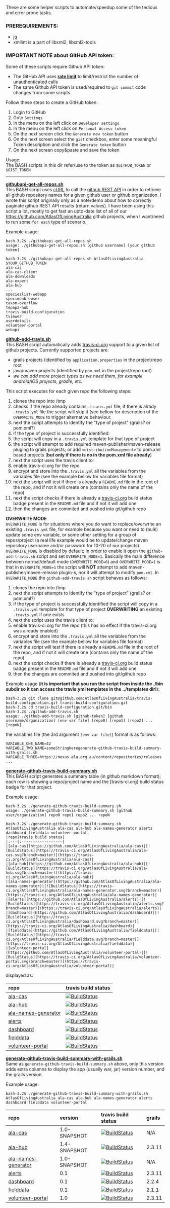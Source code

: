 These are some helper scripts to automate/speedup some of the tedious and error prone tasks.

### PREREQUIREMENTS:  
- [jq](https://stedolan.github.io/jq)
- xmllint is a part of libxml2, libxml2-tools

### IMPORTANT NOTE about GitHub API token:  
Some of these scripts require Github API token:
- The GitHub API uses **[rate limit](https://developer.github.com/v3/rate_limit/)** to limit/restrict the number of unauthenticated calls
- The same Github API token is used/required to `git commit` code changes from some scripts

Follow these steps to create a GitHub token:  
1. Login to GitHub
2. Goto `Settings`
3. In the menu on the left click on `Developer settings`
4. In the menu on the left click on `Personal Access token`
5. On the next screen click the `Generate new token` button
6. On the next screen select the `gist` checkbox, enter some meaningful Token description and click the `Generate token` button
7. On the next screen copy&paste and save the token

Usage:  
The BASH scripts in this dir refer/use to the token as `$GITHUB_TOKEN` or `$GIST_TOKEN`

---

**[githubapi-get-all-repos.sh](githubapi-get-all-repos.sh)**  
This BASH script uses [cURL](https://curl.haxx.se) to call the [github REST API](https://developer.github.com/v3) in order to retrieve all github repository names for a given github user or github organization. I wrote this script originally only as a note/demo about how to correctly paginate github REST API results (return values).
I have been using this script a lot, mostly to get fast an upto-date list of all of our https://github.com/AtlasOfLivingAustralia github projects, when I want/need to run some `for each` type of scenario. 

Example usage:
```
bash-3.2$ ./githubapi-get-all-repos.sh
usage: ./githubapi-get-all-repos.sh [github username] [your github token]
```
```
bash-3.2$ ./githubapi-get-all-repos.sh AtlasOfLivingAustralia $YOUR_GITHUB_TOKEN
ala-cas
ala-cas-client
ala-downloads
ala-expert
ala-hub
...
specieslist-webapp
specimenbrowser
taxon-overflow
tepapa-hub
travis-build-configuration
tviewer
userdetails
volunteer-portal
webapi
```

**[github-add-travis.sh](github-add-travis.sh)**  
This BASH script automatically adds [travis-ci.org](https://travis-ci.org) support to a given list of github projects. Currently supported projects are:
- grails projects (identified by `application.properties` in the project/repo root
- java/maven projects (identified by `pom.xml` in the project/repo root)
- *we can add more project types as we need them, for example android/iOS projects, gradle, etc.*

This script executes for each given repo the following steps:

1. clones the repo into /tmp
2. checks if the repo already contains `.travis.yml` file; if there is alrady `.travis.yml` file the script will skip it (see bellow for description of the `OVERWRITE_MODE` to trigger alternative behaviour.
3. next the script attempts to identify the "type of project" (grails? or pom.xml?)
4. if the type of project is successfully identified:
  1. the script will copy in a `.travis.yml` template for that type of project
  2. the script will attempt to add required maven-publisher/maven-release pluging to grails projects; or add `<distributionManagement>` to pom.xml based projects (**but only if there is no <distributionManagement> in the pom.xml file already**)
5. next the script uses the travis client to:
  1. enable travis-ci.org for the repo
  2. encrypt and store into the `.travis.yml` all the variables from the variables file (see the example bellow for variables file format)
6. next the script will test if there is already a `README.md` file in the root of the repo, and if not it will create one (contains only the name of the repo)
7. next the script checks if there is already a [travis-ci.org](https://travis-ci.org) build status badge present in the `README.md` file and if not it will add one
8. then the changes are commited and pushed into git/github repo

**OVERWRITE MODE**  
`OVERWRITE_MODE` is for situations where you do want to replace/overwrite an existing `.travis.yml` file, for example because you want or need to (bulk) update some env variable, or some other setting for a group of repos/project (a real life example would be to update/change maven repository username and/or password for 10-20 of our projects). 
`OVERWRITE_MODE` is disabled by default; In order to enable it open the `github-add-travis.sh` script and set `OVERWRITE_MODE=1`. Basically the main difference between normal/default mode (`OVERWRITE_MODE=0`) and `OVERWRITE_MODE=1` is that in `OVERWRITE_MODE=1` the script will **NOT** attempt to add maven-publisher/maven-release plugin-s, nor it will attempt to modify `pom.xml`.
In `OVERWRITE_MODE` the `github-add-travis.sh` script behaves as follows:

1. clones the repo into /tmp
2. next the script attempts to identify the "type of project" (grails? or pom.xml?)
3. if the type of project is successfully identified the script will copy in a `.travis.yml` template for that type of project **OVERWRITING** an existing `.travis.yml` if one exists
4. next the script uses the travis client to:
  1. enable travis-ci.org for the repo (this has no effect if the travis-ci.org was already enabled)
  2. encrypt and store into the `.travis.yml` all the variables from the variables file (see the example bellow for variables file format)
5. next the script will test if there is already a `README.md` file in the root of the repo, and if not it will create one (contains only the name of the repo)
6. next the script checks if there is already a [travis-ci.org](https://travis-ci.org) build status badge present in the `README.md` file and if not it will add one
7. then the changes are commited and pushed into git/github repo

Example usage (**it is important that you run the script from inside the ./bin subdir so it can access the travis.yml templates in the ../templates dir!**):
```
bash-3.2$ git clone git@github.com:AtlasOfLivingAustralia/travis-build-configuration.git travis-build-configuration.git
bash-3.2$ cd travis-build-configuration.git/bin
bash-3.2$ ./github-add-travis.sh
usage: ./github-add-travis.sh [github-token] [github username/organization] [env var file] [repo0] [repo1] [repo2] ... [repoN]
```
the variables file (the 3rd argument `[env var file]`) format is as follows:
```
VARIABLE_ONE_NAME=42
VARIABLE_TWO_NAME=someStringHeregenerate-github-travis-build-summary-with-grails.sh
VARIABLE_THREE=https://nexus.ala.org.au/content/repositories/releases
...
```

**[generate-github-travis-build-summary.sh](generate-github-travis-build-summary.sh)**  
This BASH script generates a summary table (in github markdown format); each row is showing a repo/project name and the [travis-ci.org] build status badge for that project.

Example usage:
```
bash-3.2$ ./generate-github-travis-build-summary.sh
usage: ./generate-github-travis-build-summary.sh [github user/organization] repo0 repo1 repo2 ... repoN
```
```
bash-3.2$ ./generate-github-travis-build-summary.sh AtlasOfLivingAustralia ala-cas ala-hub ala-names-generator alerts dashboard fielddata volunteer-portal
|repo|travis build status|
|:---|:------------------|
|[ala-cas](https://github.com/AtlasOfLivingAustralia/ala-cas)|[![BuildStatus](https://travis-ci.org/AtlasOfLivingAustralia/ala-cas.svg?branch=master)](https://travis-ci.org/AtlasOfLivingAustralia/ala-cas)|
|[ala-hub](https://github.com/AtlasOfLivingAustralia/ala-hub)|[![BuildStatus](https://travis-ci.org/AtlasOfLivingAustralia/ala-hub.svg?branch=master)](https://travis-ci.org/AtlasOfLivingAustralia/ala-hub)|
|[ala-names-generator](https://github.com/AtlasOfLivingAustralia/ala-names-generator)|[![BuildStatus](https://travis-ci.org/AtlasOfLivingAustralia/ala-names-generator.svg?branch=master)](https://travis-ci.org/AtlasOfLivingAustralia/ala-names-generator)|
|[alerts](https://github.com/AtlasOfLivingAustralia/alerts)|[![BuildStatus](https://travis-ci.org/AtlasOfLivingAustralia/alerts.svg?branch=master)](https://travis-ci.org/AtlasOfLivingAustralia/alerts)|
|[dashboard](https://github.com/AtlasOfLivingAustralia/dashboard)|[![BuildStatus](https://travis-ci.org/AtlasOfLivingAustralia/dashboard.svg?branch=master)](https://travis-ci.org/AtlasOfLivingAustralia/dashboard)|
|[fielddata](https://github.com/AtlasOfLivingAustralia/fielddata)|[![BuildStatus](https://travis-ci.org/AtlasOfLivingAustralia/fielddata.svg?branch=master)](https://travis-ci.org/AtlasOfLivingAustralia/fielddata)|
|[volunteer-portal](https://github.com/AtlasOfLivingAustralia/volunteer-portal)|[![BuildStatus](https://travis-ci.org/AtlasOfLivingAustralia/volunteer-portal.svg?branch=master)](https://travis-ci.org/AtlasOfLivingAustralia/volunteer-portal)|
```
displayed as:

|repo|travis build status|
|:---|:------------------|
|[ala-cas](https://github.com/AtlasOfLivingAustralia/ala-cas)|[![BuildStatus](https://travis-ci.org/AtlasOfLivingAustralia/ala-cas.svg?branch=master)](https://travis-ci.org/AtlasOfLivingAustralia/ala-cas)|
|[ala-hub](https://github.com/AtlasOfLivingAustralia/ala-hub)|[![BuildStatus](https://travis-ci.org/AtlasOfLivingAustralia/ala-hub.svg?branch=master)](https://travis-ci.org/AtlasOfLivingAustralia/ala-hub)|
|[ala-names-generator](https://github.com/AtlasOfLivingAustralia/ala-names-generator)|[![BuildStatus](https://travis-ci.org/AtlasOfLivingAustralia/ala-names-generator.svg?branch=master)](https://travis-ci.org/AtlasOfLivingAustralia/ala-names-generator)|
|[alerts](https://github.com/AtlasOfLivingAustralia/alerts)|[![BuildStatus](https://travis-ci.org/AtlasOfLivingAustralia/alerts.svg?branch=master)](https://travis-ci.org/AtlasOfLivingAustralia/alerts)|
|[dashboard](https://github.com/AtlasOfLivingAustralia/dashboard)|[![BuildStatus](https://travis-ci.org/AtlasOfLivingAustralia/dashboard.svg?branch=master)](https://travis-ci.org/AtlasOfLivingAustralia/dashboard)|
|[fielddata](https://github.com/AtlasOfLivingAustralia/fielddata)|[![BuildStatus](https://travis-ci.org/AtlasOfLivingAustralia/fielddata.svg?branch=master)](https://travis-ci.org/AtlasOfLivingAustralia/fielddata)|
|[volunteer-portal](https://github.com/AtlasOfLivingAustralia/volunteer-portal)|[![BuildStatus](https://travis-ci.org/AtlasOfLivingAustralia/volunteer-portal.svg?branch=master)](https://travis-ci.org/AtlasOfLivingAustralia/volunteer-portal)|

**[generate-github-travis-build-summary-with-grails.sh](generate-github-travis-build-summary-with-grails.sh)**  
Same as `generate-github-travis-build-summary.sh` above, only this version adds extra columns to display the app (usually war, jar) version number, and the grails version.

Example usage:
```
bash-3.2$ ./generate-github-travis-build-summary-with-grails.sh AtlasOfLivingAustralia ala-cas ala-hub ala-names-generator alerts dashboard fielddata volunteer-portal
```

|repo|version|travis build status|grails|
|:---|:------|:------------------|:-----|
|[ala-cas](https://github.com/AtlasOfLivingAustralia/ala-cas)|1.0-SNAPSHOT|[![BuildStatus](https://travis-ci.org/AtlasOfLivingAustralia/ala-cas.svg?branch=master)](https://travis-ci.org/AtlasOfLivingAustralia/ala-cas)|N/A|
|[ala-hub](https://github.com/AtlasOfLivingAustralia/ala-hub)|1.4-SNAPSHOT|[![BuildStatus](https://travis-ci.org/AtlasOfLivingAustralia/ala-hub.svg?branch=master)](https://travis-ci.org/AtlasOfLivingAustralia/ala-hub)|2.3.11|
|[ala-names-generator](https://github.com/AtlasOfLivingAustralia/ala-names-generator)|1.0-SNAPSHOT|[![BuildStatus](https://travis-ci.org/AtlasOfLivingAustralia/ala-names-generator.svg?branch=master)](https://travis-ci.org/AtlasOfLivingAustralia/ala-names-generator)|N/A|
|[alerts](https://github.com/AtlasOfLivingAustralia/alerts)|0.1|[![BuildStatus](https://travis-ci.org/AtlasOfLivingAustralia/alerts.svg?branch=master)](https://travis-ci.org/AtlasOfLivingAustralia/alerts)|2.3.11|
|[dashboard](https://github.com/AtlasOfLivingAustralia/dashboard)|0.1|[![BuildStatus](https://travis-ci.org/AtlasOfLivingAustralia/dashboard.svg?branch=master)](https://travis-ci.org/AtlasOfLivingAustralia/dashboard)|2.2.4|
|[fielddata](https://github.com/AtlasOfLivingAustralia/fielddata)|0.1|[![BuildStatus](https://travis-ci.org/AtlasOfLivingAustralia/fielddata.svg?branch=master)](https://travis-ci.org/AtlasOfLivingAustralia/fielddata)|2.1.1|
|[volunteer-portal](https://github.com/AtlasOfLivingAustralia/volunteer-portal)|1.0|[![BuildStatus](https://travis-ci.org/AtlasOfLivingAustralia/volunteer-portal.svg?branch=master)](https://travis-ci.org/AtlasOfLivingAustralia/volunteer-portal)|2.3.11|
